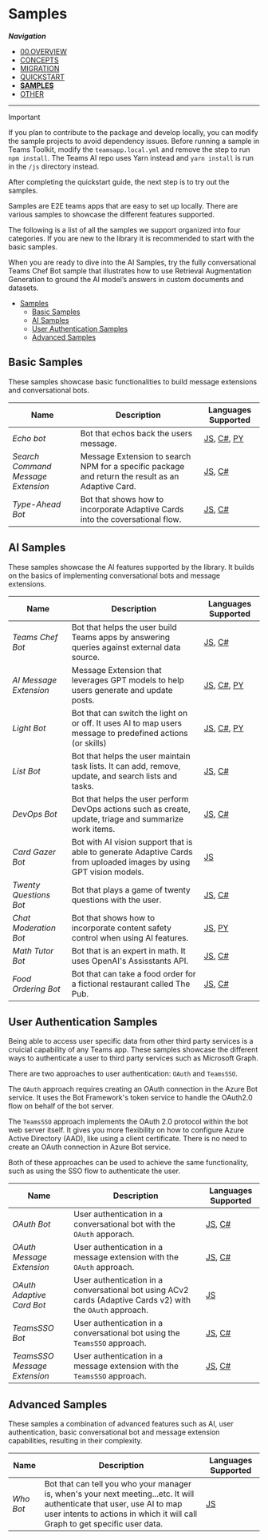 # Samples

_**Navigation**_

- [00.OVERVIEW](./README.md)
- [CONCEPTS](./CONCEPTS/README.md)
- [MIGRATION](./MIGRATION/README.md)
- [QUICKSTART](./QUICKSTART.md)
- [**SAMPLES**](./SAMPLES.md)
- [OTHER](./OTHER/README.md)

---

> [!IMPORTANT]
> If you plan to contribute to the package and develop locally, you can modify the sample projects to avoid dependency issues. Before running a sample in Teams Toolkit, modify the `teamsapp.local.yml` and remove the step to run `npm install`. The Teams AI repo uses Yarn instead and `yarn install` is run in the `/js` directory instead.

After completing the quickstart guide, the next step is to try out the samples.

Samples are E2E teams apps that are easy to set up locally. There are various samples to showcase the different features supported.

The following is a list of all the samples we support organized into four categories. If you are new to the library it is recommended to start with the basic samples.

When you are ready to dive into the AI Samples, try the fully conversational Teams Chef Bot sample that illustrates how to use Retrieval Augmentation Generation to ground the AI model’s answers in custom documents and datasets.

- [Samples](#samples)
  - [Basic Samples](#basic-samples)
  - [AI Samples](#ai-samples)
  - [User Authentication Samples](#user-authentication-samples)
  - [Advanced Samples](#advanced-samples)

## Basic Samples

These samples showcase basic functionalities to build message extensions and conversational bots.

| Name                               | Description                                                                                       | Languages Supported                                                                                                                                                                                                                                                                   |
| ---------------------------------- | ------------------------------------------------------------------------------------------------- | ------------------------------------------------------------------------------------------------------------------------------------------------------------------------------------------------------------------------------------------------------------------------------------- |
| _Echo bot_                         | Bot that echos back the users message.                                                            | [JS](https://github.com/microsoft/teams-ai/tree/main/js/samples/01.getting-started/a.echoBot), [C#](https://github.com/microsoft/teams-ai/tree/main/dotnet/samples/01.messaging.echoBot), [PY](https://github.com/microsoft/teams-ai/tree/main/python/samples/01.messaging.a.echoBot) |
| _Search Command Message Extension_ | Message Extension to search NPM for a specific package and return the result as an Adaptive Card. | [JS](https://github.com/microsoft/teams-ai/tree/main/js/samples/02.teams-features/a.messageExtensions.searchCommand), [C#](https://github.com/microsoft/teams-ai/tree/main/dotnet/samples/02.messageExtensions.a.searchCommand)                                                                      |
| _Type-Ahead Bot_                   | Bot that shows how to incorporate Adaptive Cards into the coversational flow.                     | [JS](https://github.com/microsoft/teams-ai/tree/main/js/samples/03.adaptiveCards.a.typeAheadBot), [C#](https://github.com/microsoft/teams-ai/tree/main/dotnet/samples/03.adaptiveCards.a.typeAheadBot)                                                                                |

## AI Samples

These samples showcase the AI features supported by the library. It builds on the basics of implementing conversational bots and message extensions.

| Name                   | Description                                                                                                         | Languages Supported                                                                                                                                                                                                                                                                                          |
| ---------------------- | ------------------------------------------------------------------------------------------------------------------- | ------------------------------------------------------------------------------------------------------------------------------------------------------------------------------------------------------------------------------------------------------------------------------------------------------------ |
| _Teams Chef Bot_       | Bot that helps the user build Teams apps by answering queries against external data source.                         | [JS](https://github.com/microsoft/teams-ai/tree/main/js/samples/04.ai.a.teamsChefBot), [C#](https://github.com/microsoft/teams-ai/tree/main/dotnet/samples/04.ai.a.teamsChefBot)                                                                                                                             |
| _AI Message Extension_ | Message Extension that leverages GPT models to help users generate and update posts.                                | [JS](https://github.com/microsoft/teams-ai/tree/main/js/samples/04.ai.b.messageExtensions.AI-ME), [C#](https://github.com/microsoft/teams-ai/tree/main/dotnet/samples/04.ai.b.messageExtensions.gptME), [PY](https://github.com/microsoft/teams-ai/tree/main/python/samples/04.ai.b.messageExtensions.AI-ME) |
| _Light Bot_            | Bot that can switch the light on or off. It uses AI to map users message to predefined actions (or skills)          | [JS](https://github.com/microsoft/teams-ai/tree/main/js/samples/04.ai.c.actionMapping.lightBot), [C#](https://github.com/microsoft/teams-ai/tree/main/dotnet/samples/04.ai.c.actionMapping.lightBot), [PY](https://github.com/microsoft/teams-ai/tree/main/python/samples/04.ai.c.actionMapping.lightBot)    |
| _List Bot_             | Bot that helps the user maintain task lists. It can add, remove, update, and search lists and tasks.                | [JS](https://github.com/microsoft/teams-ai/tree/main/js/samples/04.ai.d.chainedActions.listBot), [C#](https://github.com/microsoft/teams-ai/tree/main/dotnet/samples/04.ai.d.chainedActions.listBot)                                                                                                         |
| _DevOps Bot_           | Bot that helps the user perform DevOps actions such as create, update, triage and summarize work items.             | [JS](https://github.com/microsoft/teams-ai/tree/main/js/samples/04.ai.e.chainedActions.devOpsBot), [C#](https://github.com/microsoft/teams-ai/tree/main/dotnet/samples/04.ai.e.chainedActions.devOpsBot)                                                                                                     |
| _Card Gazer Bot_       | Bot with AI vision support that is able to generate Adaptive Cards from uploaded images by using GPT vision models. | [JS](https://github.com/microsoft/teams-ai/tree/main/js/samples/04.ai.f.vision.cardGazer)                                                                                                                                                                                                                    |
| _Twenty Questions Bot_ | Bot that plays a game of twenty questions with the user.                                                            | [JS](https://github.com/microsoft/teams-ai/tree/main/js/samples/04.e.twentyQuestions), [C#](https://github.com/microsoft/teams-ai/tree/main/dotnet/samples/04.e.twentyQuestions)                                                                                                                             |
| _Chat Moderation Bot_  | Bot that shows how to incorporate content safety control when using AI features.                                    | [JS](https://github.com/microsoft/teams-ai/tree/main/js/samples/05.chatModeration), [PY](https://github.com/microsoft/teams-ai/tree/main/python/samples/05.chatModeration)                                                                                                                                   |
| _Math Tutor Bot_       | Bot that is an expert in math. It uses OpenAI's Assisstants API.                                                    | [JS](https://github.com/microsoft/teams-ai/tree/main/js/samples/06.assistants.a.mathBot), [C#](https://github.com/microsoft/teams-ai/tree/main/dotnet/samples/06.assistants.a.mathBot)                                                                                                                       |
| _Food Ordering Bot_    | Bot that can take a food order for a fictional restaurant called The Pub.                                           | [JS](https://github.com/microsoft/teams-ai/tree/main/js/samples/06.assistants.b.orderBot), [C#](https://github.com/microsoft/teams-ai/tree/main/dotnet/samples/06.assistants.b.orderBot)                                                                                                                     |

## User Authentication Samples

Being able to access user specific data from other third party services is a cruicial capability of any Teams app. These samples showcase the different ways to authenticate a user to third party services such as Microsoft Graph.

There are two approaches to user authentication: `OAuth` and `TeamsSSO`.

The `OAuth` approach requires creating an OAuth connection in the Azure Bot service. It uses the Bot Framework's token service to handle the OAuth2.0 flow on behalf of the bot server.

The `TeamsSSO` approach implements the OAuth 2.0 protocol within the bot web server itself. It gives you more flexibility on how to configure Azure Active Directory (AAD), like using a client certificate. There is no need to create an OAuth connection in Azure Bot service.

Both of these approaches can be used to achieve the same functionality, such as using the SSO flow to authenticate the user.

| Name                         | Description                                                                                                 | Languages Supported                                                                                                                                                                                        |
| ---------------------------- | ----------------------------------------------------------------------------------------------------------- | ---------------------------------------------------------------------------------------------------------------------------------------------------------------------------------------------------------- |
| _OAuth Bot_                  | User authentication in a conversational bot with the `OAuth` apporach.                                      | [JS](https://github.com/microsoft/teams-ai/tree/main/js/samples/06.auth.oauth.bot), [C#](https://github.com/microsoft/teams-ai/tree/main/dotnet/samples/06.auth.oauth.bot)                                 |
| _OAuth Message Extension_    | User authentication in a message extension with the `OAuth` approach.                                       | [JS](https://github.com/microsoft/teams-ai/tree/main/js/samples/06.auth.oauth.messageExtension), [C#](https://github.com/microsoft/teams-ai/tree/main/dotnet/samples/06.auth.oauth.messageExtension)       |
| _OAuth Adaptive Card Bot_    | User authentication in a conversational bot using ACv2 cards (Adaptive Cards v2) with the `OAuth` approach. | [JS](https://github.com/microsoft/teams-ai/tree/main/js/samples/06.auth.oauth.adaptiveCard)                                                                                                                |
| _TeamsSSO Bot_               | User authentication in a conversational bot using the `TeamsSSO` approach.                                  | [JS](https://github.com/microsoft/teams-ai/tree/main/js/samples/06.auth.teamsSSO.bot), [C#](https://github.com/microsoft/teams-ai/tree/main/dotnet/samples/06.auth.teamsSSO.bot)                           |
| _TeamsSSO Message Extension_ | User authentication in a message extension with the `TeamsSSO` approach.                                    | [JS](https://github.com/microsoft/teams-ai/tree/main/js/samples/06.auth.teamsSSO.messageExtension), [C#](https://github.com/microsoft/teams-ai/tree/main/dotnet/samples/06.auth.teamsSSO.messageExtension) |

## Advanced Samples

These samples a combination of advanced features such as AI, user authentication, basic conversational bot and message extension capabilities, resulting in their complexity.

| Name      | Description                                                                                                                                                                                             | Languages Supported                                                        |
| --------- | ------------------------------------------------------------------------------------------------------------------------------------------------------------------------------------------------------- | -------------------------------------------------------------------------- |
| _Who Bot_ | Bot that can tell you who your manager is, when's your next meeting...etc. It will authenticate that user, use AI to map user intents to actions in which it will call Graph to get specific user data. | [JS](https://github.com/microsoft/teams-ai/tree/main/js/samples/07.whoBot) |

